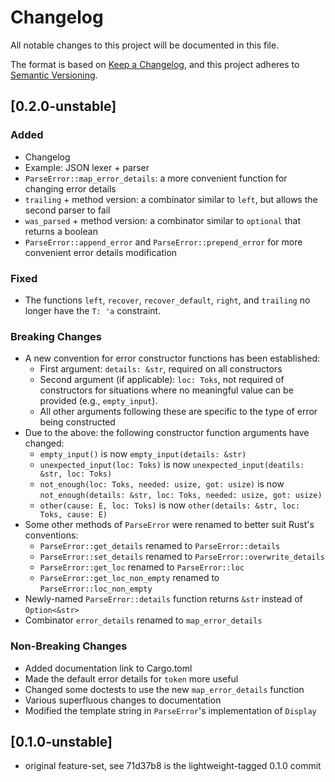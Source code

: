 # Changelog

All notable changes to this project will be documented in this file.

The format is based on [Keep a Changelog](https://keepachangelog.com/en/1.1.0/),
and this project adheres to [Semantic Versioning](https://semver.org/spec/v2.0.0.html).

## [0.2.0-unstable]

### Added

- Changelog
- Example: JSON lexer + parser
- `ParseError::map_error_details`: a more convenient function for changing error details
- `trailing` + method version: a combinator similar to `left`, but allows the second parser to fail
- `was_parsed` + method version: a combinator similar to `optional` that returns a boolean
- `ParseError::append_error` and `ParseError::prepend_error` for more convenient error details modification

### Fixed

- The functions `left`, `recover`, `recover_default`, `right`, and `trailing` no longer have the `T: 'a` constraint.

### Breaking Changes
- A new convention for error constructor functions has been established:
    - First argument: `details: &str`, required on all constructors
    - Second argument (if applicable): `loc: Toks`, not required of constructors for situations where no meaningful value can be provided (e.g., `empty_input`).
    - All other arguments following these are specific to the type of error being constructed
- Due to the above: the following constructor function arguments have changed:
    - `empty_input()` is now `empty_input(details: &str)`
    - `unexpected_input(loc: Toks)` is now `unexpected_input(deatils: &str, loc: Toks)`
    - `not_enough(loc: Toks, needed: usize, got: usize)` is now `not_enough(details: &str, loc: Toks, needed: usize, got: usize)`
    - `other(cause: E, loc: Toks)` is now `other(details: &str, loc: Toks, cause: E)`
- Some other methods of `ParseError` were renamed to better suit Rust's conventions:
    - `ParseError::get_details` renamed to `ParseError::details`
    - `ParseError::set_details` renamed to `ParseError::overwrite_details`
    - `ParseError::get_loc` renamed to `ParseError::loc`
    - `ParseError::get_loc_non_empty` renamed to `ParseError::loc_non_empty`
- Newly-named `ParseError::details` function returns `&str` instead of `Option<&str>`
- Combinator `error_details` renamed to `map_error_details`

### Non-Breaking Changes
- Added documentation link to Cargo.toml
- Made the default error details for `token` more useful
- Changed some doctests to use the new `map_error_details` function
- Various superfluous changes to documentation
- Modified the template string in `ParseError`'s implementation of `Display`

## [0.1.0-unstable]

* original feature-set, see 71d37b8 is the lightweight-tagged 0.1.0 commit

